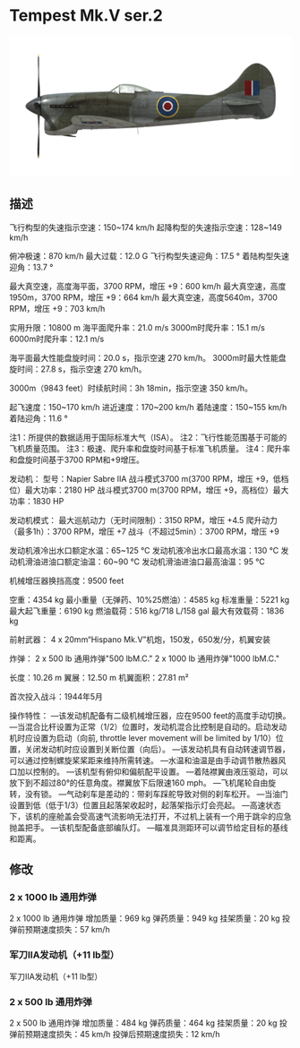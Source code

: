 # Tempest Mk.V ser.2

![tempestmkvs2](../images/tempestmkvs2.png)

## 描述

飞行构型的失速指示空速：150~174 km/h
起降构型的失速指示空速：128~149 km/h

俯冲极速：870 km/h
最大过载：12.0 G
飞行构型失速迎角：17.5 °
着陆构型失速迎角：13.7 °

最大真空速，高度海平面，3700 RPM，增压 +9：600 km/h
最大真空速，高度1950m，3700 RPM，增压 +9：664 km/h
最大真空速，高度5640m，3700 RPM，增压 +9：703 km/h

实用升限：10800 m
海平面爬升率：21.0 m/s
3000m时爬升率：15.1 m/s
6000m时爬升率：12.1 m/s

海平面最大性能盘旋时间：20.0 s，指示空速 270 km/h。
3000m时最大性能盘旋时间：27.8 s，指示空速 270 km/h。

3000m（9843 feet）时续航时间：3h 18min，指示空速 350 km/h。

起飞速度：150~170 km/h
进近速度：170~200 km/h
着陆速度：150~155 km/h
着陆迎角：11.6 °

注1：所提供的数据适用于国际标准大气（ISA）。
注2：飞行性能范围基于可能的飞机质量范围。
注3：极速、爬升率和盘旋时间基于标准飞机质量。
注4：爬升率和盘旋时间基于3700 RPM和+9增压。

发动机：
型号：Napier Sabre IIA
战斗模式3700 m(3700 RPM，增压 +9，低档位）最大功率：2180 HP
战斗模式3700 m(3700 RPM，增压 +9，高档位）最大功率：1830 HP

发动机模式：
最大巡航动力（无时间限制）：3150 RPM，增压 +4.5
爬升动力（最多1h）：3700 RPM，增压 +7
战斗（不超过5min）：3700 RPM，增压 +9

发动机液冷出水口额定水温：65~125 °C
发动机液冷出水口最高水温：130 °C
发动机滑油进油口额定油温：60~90 °C
发动机滑油进油口最高油温：95 °C

机械增压器换挡高度：9500 feet

空重：4354 kg
最小重量（无弹药、10%25燃油）：4585 kg
标准重量：5221 kg
最大起飞重量：6190 kg
燃油载荷：516 kg/718 L/158 gal
最大有效载荷：1836 kg

前射武器：
4 x 20mm“Hispano Mk.V”机炮，150发，650发/分，机翼安装

炸弹：
2 x 500 lb 通用炸弹"500 lbM.C."
2 x 1000 lb 通用炸弹"1000 lbM.C."

长度：10.26 m
翼展：12.50 m
机翼面积：27.81 m²

首次投入战斗：1944年5月

操作特性：
—该发动机配备有二级机械增压器，应在9500 feet的高度手动切换。
—当混合比杆设置为正常（1/2）位置时，发动机混合比控制是自动的。启动发动机时应设置为启动（向前, throttle lever movement will be limited by 1/10）位置，关闭发动机时应设置到关断位置（向后）。
—该发动机具有自动转速调节器，可以通过控制螺旋桨桨距来维持所需转速。
—水温和油温是由手动调节散热器风口加以控制的。
—该机型有俯仰和偏航配平设置。
—着陆襟翼由液压驱动，可以放下到不超过80°的任意角度。襟翼放下后限速160 mph。
—飞机尾轮自由旋转，没有锁。
—气动刹车是差动的：带刹车踩舵导致对侧的刹车松开。
—当油门设置到低（低于1/3）位置且起落架收起时，起落架指示灯会亮起。
—高速状态下，该机的座舱盖会受高速气流影响无法打开，不过机上装有一个用于跳伞的应急抛盖把手。
—该机型配备底部编队灯。
—瞄准具测距环可以调节给定目标的基线和距离。

## 修改


### 2 x 1000 lb 通用炸弹

2 x 1000 lb 通用炸弹
增加质量：969 kg
弹药质量：949 kg
挂架质量：20 kg
投弹前预期速度损失：57 km/h


### 军刀IIA发动机（+11 lb型）

军刀IIA发动机（+11 lb型）


### 2 x 500 lb 通用炸弹

2 x 500 lb 通用炸弹
增加质量：484 kg
弹药质量：464 kg
挂架质量：20 kg
投弹前预期速度损失：45 km/h
投弹后预期速度损失：12 km/h